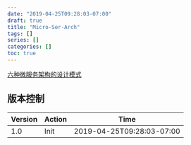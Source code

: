 ```yaml
---
date: "2019-04-25T09:28:03-07:00"
draft: true
title: "Micro-Ser-Arch"
tags: []
series: []
categories: []
toc: true
---
```


[六种微服务架构的设计模式](https://www.cnblogs.com/rainy-shurun/p/5776595.html)
## 版本控制

| Version | Action                   | Time       |
| ------- | ------------------------ | ---------- |
| 1.0     | Init                     | 2019-04-25T09:28:03-07:00|
